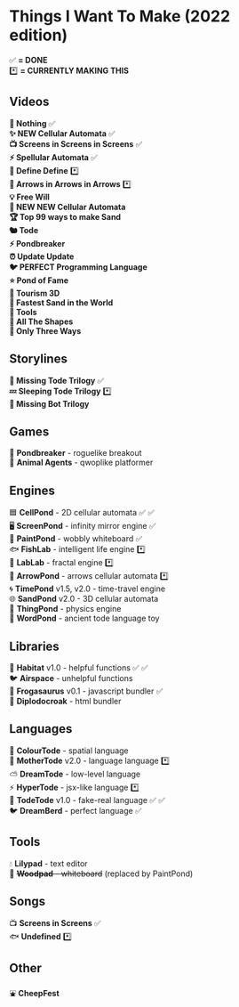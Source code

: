 # Things I Want To Make (2022 edition)

✅ **= DONE**<br>
*️⃣ **= CURRENTLY MAKING THIS**

## Videos
**🤖 Nothing** ✅<br>
**✨ NEW Cellular Automata** ✅<br>
**📺 Screens in Screens in Screens** ✅<br>
**⚡ Spellular Automata** ✅<br>
**📕 Define Define** *️⃣<br>
**🎵 Arrows in Arrows in Arrows** *️⃣<br>
**💡 Free Will**<br>
**🌈 NEW NEW Cellular Automata**<br>
**🏆 Top 99 ways to make Sand**<br>
**🐿️ Tode**<br>
**⚡ Pondbreaker**<br>
**⏰ Update Update**<br>
**🐦 PERFECT Programming Language**<br>
**⭐ Pond of Fame**<br>
**🚀 Tourism 3D**<br>
**🐌 Fastest Sand in the World**<br>
**🔨 Tools**<br>
**🔵 All The Shapes**<br>
**🐢 Only Three Ways**<br>

## Storylines
**🐸 Missing Tode Trilogy** ✅<br>
**💤 Sleeping Tode Trilogy** *️⃣<br>
**🤖 Missing Bot Trilogy**<br>

## Games
🤖 **Pondbreaker** - roguelike breakout<br>
🚨 **Animal Agents** - qwoplike platformer<br>

## Engines
🟦 **CellPond** - 2D cellular automata ✅ ✅<br>
🖥️ **ScreenPond** - infinity mirror engine ✅<br>
🎨 **PaintPond** - wobbly whiteboard ✅<br>
🐟 **FishLab** - intelligent life engine *️⃣<br>
🔬 **LabLab** - fractal engine *️⃣<br>
🔄 **ArrowPond** - arrows cellular automata *️⃣<br>
🌀 **TimePond** v1.5, v2.0 - time-travel engine<br>
🌐 **SandPond** v2.0 - 3D cellular automata<br>
💨 **ThingPond** - physics engine<br>
💬 **WordPond** - ancient tode language toy<br>

## Libraries
🌱 **Habitat** v1.0 - helpful functions ✅ ✅<br>
🐦 **Airspace** - unhelpful functions<br>
🦖 **Frogasaurus** v0.1  - javascript bundler ✅<br>
🦕 **Diplodocroak** - html bundler<br>

## Languages
🌈 **ColourTode** - spatial language <br>
👑 **MotherTode** v2.0 - language language *️⃣<br>
⛅ **DreamTode** - low-level language<br>
⚡ **HyperTode** - jsx-like language *️⃣<br>
🐸 **TodeTode** v1.0 - fake-real language ✅ ✅<br>
🐦 **DreamBerd** - perfect language ✅<br>

## Tools
💧 **Lilypad** - text editor<br>
🌳 ~~**Woodpad** - whiteboard~~ (replaced by PaintPond)<br>

## Songs
📺 **Screens in Screens** ✅<br>
🐟 **Undefined** *️⃣

## Other
⛲ **CheepFest**<br>

